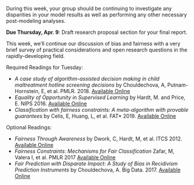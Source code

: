 During this week, your group should be continuing to investigate any
disparities in your model results as well as performing any other
necessary post-modeling analyses. 

**Due Thursday, Apr. 9**: Draft research proposal section for your final report.

This week, we’ll continue our discussion of bias and fairness with a
very brief survey of practical considerations and open research
questions in the rapidly-developing field.

Required Readings for Tuesday:
- *A case study of algorithm-assisted decision making in child maltreatment hotline screening decisions* by Chouldechova, A, Putnam-Hornstein, E, et al. PMLR. 2018. [Available Online](http://proceedings.mlr.press/v81/chouldechova18a/chouldechova18a.pdf)
- *Equality of Opportunity in Supervised Learning* by Hardt, M. and Price, E. NIPS 2016. [Available Online](http://papers.nips.cc/paper/6373-equality-of-opportunity-in-supervised-learning)
- *Classification with fairness constraints: A meta-algorithm with provable guarantees* by Celis, E, Huang, L, et al. FAT\* 2019. [Available Online](https://dl.acm.org/citation.cfm?doid=3287560.3287586)

Optional Readings:
- *Fairness Through Awareness* by Dwork, C, Hardt, M, et al. ITCS 2012. [Available Online](https://dl.acm.org/citation.cfm?id=2090255)
- *Fairness Constraints: Mechanisms for Fair Classification* Zafar, M,
  Valera I, et al. PMLR 2017  [Available Online](http://proceedings.mlr.press/v54/zafar17a.html)
- *Fair Prediction with Disparate Impact: A Study of Bias in Recidivism Prediction Instruments* by Chouldechova, A. Big Data. 2017. [Available Online](https://www.liebertpub.com/doi/10.1089/big.2016.0047)
